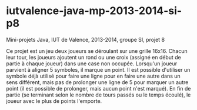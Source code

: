iutvalence-java-mp-2013-2014-si-p8
==================================

Mini-projets Java, IUT de Valence, 2013-2014, groupe SI, projet 8

Ce projet est un jeu deux joueurs se déroulant sur une grille 16x16.
Chacun leur tour, les joueurs ajoutent un rond ou une croix 
(assigné en début de partie à chaque joueur) dans une case non occupée.
Lorsqu'un joueur parvient à aligner 5 symboles, il marque un point.
Il est possible d'utiliser un symbole déjà utilisé pour faire une ligne
pour en faire une autre dans un sens différent, mais pas de prolonger
une ligne de 5 pour marquer un autre point (il est possible de prolonger, 
mais aucun point n'est marqué).
En fin de partie (se terminant selon le nombre de tours passés ou le temps 
écoulé), le joueur avec le plus de points l'emporte.